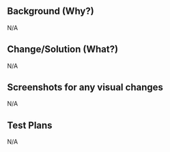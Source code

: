## Background (Why?)

N/A

## Change/Solution (What?)

N/A

## Screenshots for any visual changes

N/A

## Test Plans

N/A
